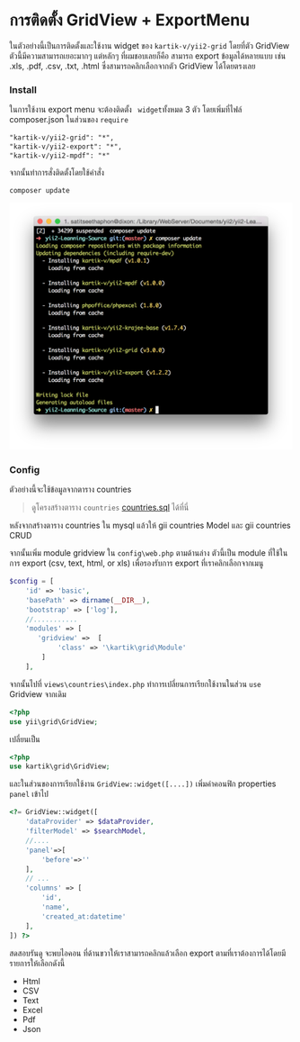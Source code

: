 # การติดตั้ง GridView + ExportMenu

 ในตัวอย่างนี้เป็นการติดตั้งและใช้งาน widget ของ `kartik-v/yii2-grid` โดยที่ตัว GridView ตัวนี้มีความสามารถเยอะมากๆ แต่หลักๆ ที่ผมชอบเลยก็คือ สามารถ export ข้อมูลได้หลายแบบ เช่น .xls, .pdf, .csv, .txt, .html ซึ่งสามารถคลิกเลือกจากตัว GridView ได้โดยตรงเลย

### Install
ในการใช้งาน export menu จะต้องติดตั้ง  ` widget`ทั้งหมด 3 ตัว โดยเพิ่มที่ไฟล์ composer.json ในส่วนของ  ```require```

 ```
"kartik-v/yii2-grid": "*",
"kartik-v/yii2-export": "*",
"kartik-v/yii2-mpdf": "*"
 ```

จากนั้นทำการสั่งติดตั้งโดยใช้คำสั่ง
```
composer update
```
![install grid](/images/install-grid.png "Logo Title Text 1")

### Config
ตัวอย่างนี้จะใช้ข้อมูลจากตาราง countries
> ดูโครงสร้างตาราง `countries` [countries.sql](https://github.com/raramuridesign/mysql-country-list/blob/master/mysql-country-list.sql) ได้ที่นี่

หลังจากสร้างตาราง countries ใน mysql แล้วให้ gii countries Model และ gii countries CRUD

จากนั้นเพิ่ม module gridview ใน `config\web.php` ตามด้านล่าง ตัวนี้เป็น module ที่ใช้ในการ export  (csv, text, html, or xls)
เพื่อรองรับการ export ที่เราคลิกเลือกจากเมนู
```php
$config = [
    'id' => 'basic',
    'basePath' => dirname(__DIR__),
    'bootstrap' => ['log'],
    //...........
    'modules' => [
       'gridview' =>  [
            'class' => '\kartik\grid\Module'
        ]
    ],
```

จากนั้นไปที่ `views\countries\index.php` ทำการเปลี่ยนการเรียกใช้งานในส่วน `use` Gridview
จากเดิม

```php
<?php
use yii\grid\GridView;
```
เปลี่ยนเป็น
```php
<?php
use kartik\grid\GridView;
```

และในส่วนของการเรียกใช้งาน `GridView::widget([....])` เพิ่มค่าคอนฟิก properties `panel` เข้าไป
```php
<?= GridView::widget([
    'dataProvider' => $dataProvider,
    'filterModel' => $searchModel,
    //....
    'panel'=>[
        'before'=>''
    ],
    // ...
    'columns' => [
        'id',
        'name',
        'created_at:datetime'
    ],
]) ?>
```

สดสอบรันดู จะพบไอคอน ที่ด้านขวาให้เราสามารถคลิกแล้วเลือก   export ตามที่เราต้องการได้โดยมีรายการให้เลือกดังนี้
- Html
- CSV
- Text
- Excel
- Pdf
- Json
